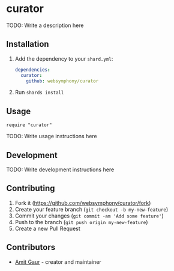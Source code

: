 # curator

TODO: Write a description here

## Installation

1. Add the dependency to your `shard.yml`:

   ```yaml
   dependencies:
     curator:
       github: websymphony/curator
   ```

2. Run `shards install`

## Usage

```crystal
require "curator"
```

TODO: Write usage instructions here

## Development

TODO: Write development instructions here

## Contributing

1. Fork it (<https://github.com/websymphony/curator/fork>)
2. Create your feature branch (`git checkout -b my-new-feature`)
3. Commit your changes (`git commit -am 'Add some feature'`)
4. Push to the branch (`git push origin my-new-feature`)
5. Create a new Pull Request

## Contributors

- [Amit Gaur](https://github.com/websymphony) - creator and maintainer
